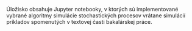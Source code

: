 Úložisko obsahuje Jupyter notebooky, v ktorých sú implementované vybrané algoritmy simulácie stochastických procesov vrátane simulácií príkladov spomenutých v textovej časti bakalárskej práce.
